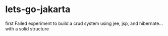 # lets-go-jakarta
first Failed experiment to build a crud system using jee, jsp, and hibernate... with a solid structure 
